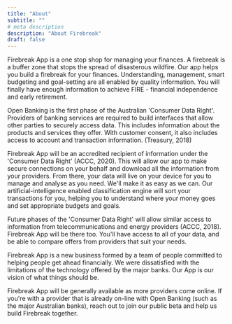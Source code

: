 ```yaml
---
title: "About"
subtitle: ""
# meta description
description: "About Firebreak"
draft: false
---
```


Firebreak App is a one stop shop for managing your finances. A firebreak is a buffer zone that stops the spread of disasterous wildfire. Our app helps you build a firebreak for your finances. Understanding, management, smart budgeting and goal-setting are all enabled by quality information. You will finally have enough information to achieve FIRE - financial independence and early retirement. 

Open Banking is the first phase of the Australian 'Consumer Data Right'. Providers of banking services are required to build interfaces that allow other parties to securely access data. This includes information about the products and services they offer. With customer consent, it also includes access to account and transaction information. (Treasury, 2018)

Firebreak App will be an accredited recipient of information under the 'Consumer Data Right' (ACCC, 2020). This will allow our app to make secure connections on your behalf and download all the information from your providers. From there, your data will live on your device for you to manage and analyse as you need. We'll make it as easy as we can. Our artificial-intelligence enabled classification engine will sort your transactions for you, helping you to understand where your money goes and set appropriate budgets and goals. 

Future phases of the 'Consumer Data Right' will allow similar access to information from telecommunications and energy providers (ACCC, 2018). Firebreak App will be there too. You'll have access to all of your data, and be able to compare offers from providers that suit your needs.

Firebreak App is a new business formed by a team of people committed to helping people get ahead financially. We were dissatisfied with the limitations of the technology offered by the major banks. Our App is our vision of what things should be.

Firebreak App will be generally available as more providers come online. If you're with a provider that is already on-line with Open Banking (such as the major Australian banks), reach out to join our public beta and help us build Firebreak together. 
